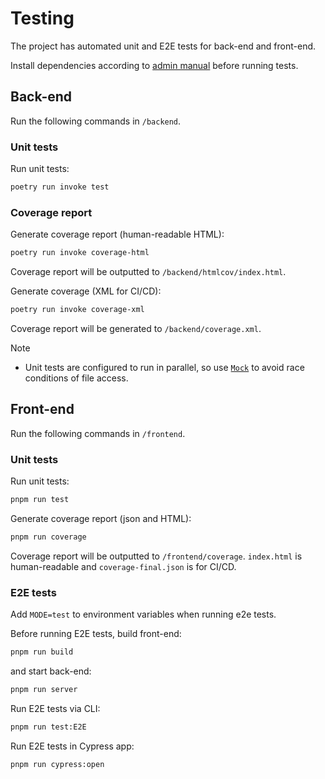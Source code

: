 # Testing

The project has automated unit and E2E tests for back-end and front-end.

Install dependencies according to [admin manual](/docs/admin_manual.md) before running tests.

## Back-end

Run the following commands in `/backend`.

### Unit tests

Run unit tests:

```sh
poetry run invoke test
```

### Coverage report

Generate coverage report (human-readable HTML):

```sh
poetry run invoke coverage-html
```

Coverage report will be outputted to `/backend/htmlcov/index.html`.

Generate coverage (XML for CI/CD):

```sh
poetry run invoke coverage-xml
```

Coverage report will be generated to `/backend/coverage.xml`.

> [!NOTE]
>
> - Unit tests are configured to run in parallel, so use [`Mock`](https://docs.python.org/3/library/unittest.mock.html) to avoid race conditions of file access.

## Front-end

Run the following commands in `/frontend`.

### Unit tests

Run unit tests:

```sh
pnpm run test
```

Generate coverage report (json and HTML):

```sh
pnpm run coverage
```

Coverage report will be outputted to `/frontend/coverage`.
`index.html` is human-readable and `coverage-final.json` is for CI/CD.

### E2E tests

Add `MODE=test` to environment variables when running e2e tests.

Before running E2E tests, build front-end:

```sh
pnpm run build
```

and start back-end:

```sh
pnpm run server
```

Run E2E tests via CLI:

```sh
pnpm run test:E2E
```

Run E2E tests in Cypress app:

```sh
pnpm run cypress:open
```
